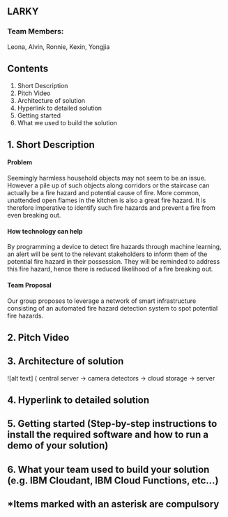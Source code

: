 ## LARKY
### Team Members: 
Leona, Alvin, Ronnie, Kexin, Yongjia
## **Contents**
1. Short Description
2. Pitch Video
3. Architecture of solution
4. Hyperlink to detailed solution
5. Getting started
6. What we used to build the solution

## 1. **Short Description**

#### **Problem**

Seemingly harmless household objects may not seem to be an issue. However a pile up of such objects along corridors or the staircase can actually be a fire hazard and potential cause of fire. More common, unattended open flames in the kitchen is also a great fire hazard. It is therefore imperative to identify such fire hazards and prevent a fire from even breaking out.

#### How technology can help

By programming a device to detect fire hazards through machine learning, an alert will be sent to the relevant stakeholders to inform them of the potential fire hazard in their possession. They will be reminded to address this fire hazard, hence there is reduced likelihood of a fire breaking out. 

#### Team Proposal

Our group proposes to leverage a network of smart infrastructure consisting of an automated fire hazard detection system to spot potential fire hazards.

## 2. **Pitch Video**

## 3. **Architecture of solution** 

![alt text] (
central server -> camera detectors -> cloud storage -> server

## 4. **Hyperlink to detailed solution**

## 5. **Getting started** (Step-by-step instructions to install the required software and how to run a demo of your solution)

## 6. **What your team used to build your solution** (e.g. IBM Cloudant, IBM Cloud Functions, etc...)

## *Items marked with an asterisk are compulsory
